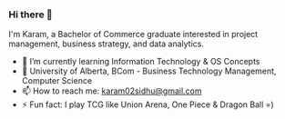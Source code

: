 ### Hi there 👋

<!--
**Karamsidhu/Karamsidhu** is a ✨ _special_ ✨ repository because its `README.md` (this file) appears on your GitHub profile.

Here are some ideas to get you started:
-->
I'm Karam, a Bachelor of Commerce graduate interested in project management, business strategy, and data analytics.

- 🔭 I’m currently learning Information Technology & OS Concepts
- 🤝 University of Alberta, BCom - Business Technology Management, Computer Science
- 📫 How to reach me: karam02sidhu@gmail.com
- ⚡ Fun fact: I play TCG like Union Arena, One Piece & Dragon Ball =)
